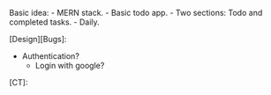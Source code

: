 Basic idea:
    - MERN stack.
    - Basic todo app.
        - Two sections: Todo and completed tasks.
        - Daily.

[Design][Bugs]:
- Authentication?
    - Login with google?



[CT]: 
